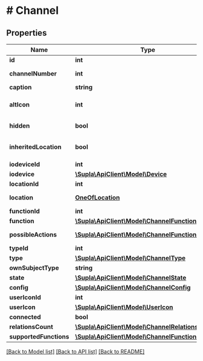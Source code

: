 # # Channel

## Properties

Name | Type | Description | Notes
------------ | ------------- | ------------- | -------------
**id** | **int** | Identifier | [optional]
**channelNumber** | **int** | Channel ordinal number in its IO Device | [optional]
**caption** | **string** | Caption | [optional]
**altIcon** | **int** | Chosen alternative icon idenifier. Should not be greater than the &#x60;function.maxAlternativeIconIndex&#x60;. | [optional]
**hidden** | **bool** | Whether this channel is shown on client apps or not | [optional]
**inheritedLocation** | **bool** | Whether this channel inherits its IO Device&#39;s location (&#x60;true&#x60;) or not (&#x60;false&#x60;) | [optional]
**iodeviceId** | **int** |  | [optional]
**iodevice** | [**\Supla\ApiClient\Model\Device**](Device.md) |  | [optional]
**locationId** | **int** |  | [optional]
**location** | [**OneOfLocation**](OneOfLocation.md) | Channel location, if requested by the &#x60;include&#x60; param | [optional]
**functionId** | **int** |  | [optional]
**function** | [**\Supla\ApiClient\Model\ChannelFunction**](ChannelFunction.md) |  | [optional]
**possibleActions** | [**\Supla\ApiClient\Model\ChannelFunctionAction[]**](ChannelFunctionAction.md) | What action can you execute on this subject? | [optional]
**typeId** | **int** |  | [optional]
**type** | [**\Supla\ApiClient\Model\ChannelType**](ChannelType.md) |  | [optional]
**ownSubjectType** | **string** |  | [optional]
**state** | [**\Supla\ApiClient\Model\ChannelState**](ChannelState.md) |  | [optional]
**config** | [**\Supla\ApiClient\Model\ChannelConfig**](ChannelConfig.md) |  | [optional]
**userIconId** | **int** |  | [optional]
**userIcon** | [**\Supla\ApiClient\Model\UserIcon**](UserIcon.md) |  | [optional]
**connected** | **bool** |  | [optional]
**relationsCount** | [**\Supla\ApiClient\Model\ChannelRelationsCount**](ChannelRelationsCount.md) |  | [optional]
**supportedFunctions** | [**\Supla\ApiClient\Model\ChannelFunction[]**](ChannelFunction.md) |  | [optional]

[[Back to Model list]](../../README.md#models) [[Back to API list]](../../README.md#endpoints) [[Back to README]](../../README.md)
